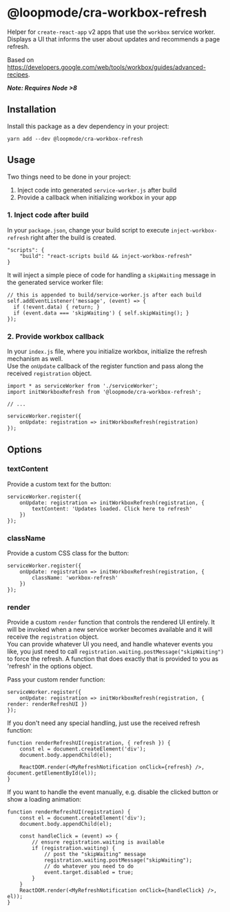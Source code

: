 # @loopmode/cra-workbox-refresh

Helper for `create-react-app` v2 apps that use the `workbox` service worker.  
Displays a UI that informs the user about updates and recommends a page refresh.

Based on https://developers.google.com/web/tools/workbox/guides/advanced-recipes.

**_Note: Requires Node >8_**

## Installation

Install this package as a dev dependency in your project:

```
yarn add --dev @loopmode/cra-workbox-refresh
```

## Usage

Two things need to be done in your project:

1. Inject code into generated `service-worker.js` after build
2. Provide a callback when initializing workbox in your app

### 1. Inject code after build

In your `package.json`, change your build script to execute `inject-workbox-refresh` right after the build is created.

```
"scripts": {
    "build": "react-scripts build && inject-workbox-refresh"
}
```

It will inject a simple piece of code for handling a `skipWaiting` message in the generated service worker file:

```
// this is appended to build/service-worker.js after each build
self.addEventListener('message', (event) => {
  if (!event.data) { return; }
  if (event.data === 'skipWaiting') { self.skipWaiting(); }
});
```

### 2. Provide workbox callback

In your `index.js` file, where you initialize workbox, initialize the refresh mechanism as well.  
Use the `onUpdate` callback of the register function and pass along the received `registration` object.

```
import * as serviceWorker from './serviceWorker';
import initWorkboxRefresh from '@loopmode/cra-workbox-refresh';

// ...

serviceWorker.register({
    onUpdate: registration => initWorkboxRefresh(registration)
});
```

## Options

### textContent

Provide a custom text for the button:

```
serviceWorker.register({
    onUpdate: registration => initWorkboxRefresh(registration, {
        textContent: 'Updates loaded. Click here to refresh'
    })
});
```

### className

Provide a custom CSS class for the button:

```
serviceWorker.register({
    onUpdate: registration => initWorkboxRefresh(registration, {
        className: 'workbox-refresh'
    })
});
```

### render

Provide a custom `render` function that controls the rendered UI entirely.
It will be invoked when a new service worker becomes available and it will receive the `registration` object.  
You can provide whatever UI you need, and handle whatever events you like, you just need to call `registration.waiting.postMessage("skipWaiting")` to force the refresh.
A function that does exactly that is provided to you as 'refresh' in the options object.

Pass your custom render function:

```
serviceWorker.register({
    onUpdate: registration => initWorkboxRefresh(registration, { render: renderRefreshUI })
});
```

If you don't need any special handling, just use the received refresh function:

```
function renderRefreshUI(registration, { refresh }) {
    const el = document.createElement('div');
    document.body.appendChild(el);

    ReactDOM.render(<MyRefreshNotification onClick={refresh} />, document.getElementById(el));
}
```

If you want to handle the event manually, e.g. disable the clicked button or show a loading animation:

```
function renderRefreshUI(registration) {
    const el = document.createElement('div');
    document.body.appendChild(el);

    const handleClick = (event) => {
        // ensure registration.waiting is available
        if (registration.waiting) {
            // post the "skipWaiting" message
            registration.waiting.postMessage("skipWaiting");
            // do whatever you need to do
            event.target.disabled = true;
        }
    }
    ReactDOM.render(<MyRefreshNotification onClick={handleClick} />, el));
}

```
